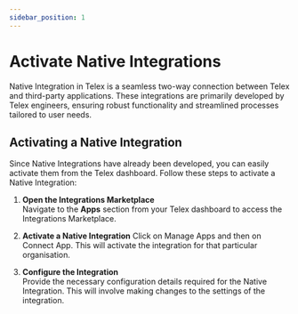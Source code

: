 ```yaml
---
sidebar_position: 1
---
```


# Activate Native Integrations

Native Integration in Telex is a seamless two-way connection between Telex and third-party applications. These integrations are primarily developed by Telex engineers, ensuring robust functionality and streamlined processes tailored to user needs.

## Activating a Native Integration

Since Native Integrations have already been developed, you can easily activate them from the Telex dashboard. Follow these steps to activate a Native Integration:

1. **Open the Integrations Marketplace**  
   Navigate to the **Apps** section from your Telex dashboard to access the Integrations Marketplace.

2. **Activate a Native Integration**
   Click on Manage Apps and then on Connect App. This will activate the integration for that particular organisation.

3. **Configure the Integration**  
   Provide the necessary configuration details required for the Native Integration. This will involve making changes to the settings of the integration.